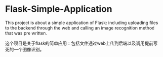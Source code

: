 # Flask-Simple-Application

This project is about a simple application of Flask: including uploading files to the backend through the web and calling an image recognition method that was pre written.

这个项目是关于flask的简单应用：包括文件通过web上传到后端以及调用提前写死的一个图像识别。
